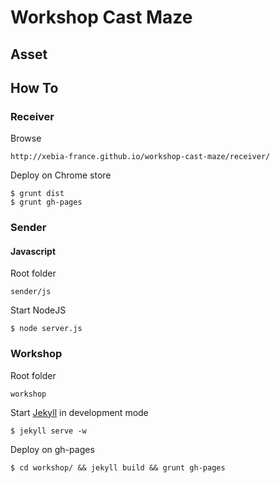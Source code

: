 # Workshop Cast Maze

## Asset


## How To

### Receiver

Browse

    http://xebia-france.github.io/workshop-cast-maze/receiver/

Deploy on Chrome store
    
    $ grunt dist
    $ grunt gh-pages

### Sender

#### Javascript

Root folder

    sender/js
Start NodeJS

    $ node server.js
### Workshop

Root folder

    workshop
Start [Jekyll](http://jekyllrb.com) in development mode

    $ jekyll serve -w
Deploy on gh-pages

    $ cd workshop/ && jekyll build && grunt gh-pages